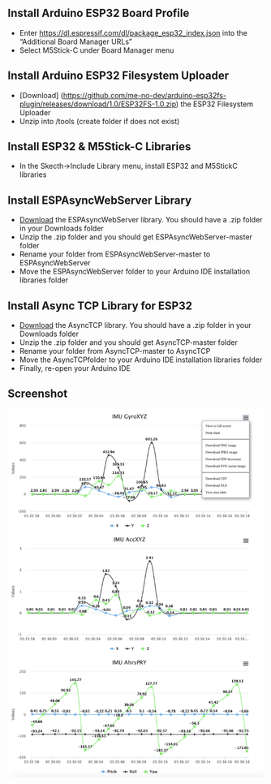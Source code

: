 ## Install Arduino ESP32 Board Profile
* Enter https://dl.espressif.com/dl/package_esp32_index.json into the “Additional Board Manager URLs”
* Select M5Stick-C under Board Manager menu
  
## Install Arduino ESP32 Filesystem Uploader
* [Download] (https://github.com/me-no-dev/arduino-esp32fs-plugin/releases/download/1.0/ESP32FS-1.0.zip) the ESP32 Filesystem Uploader
* Unzip into <Aurduino Folder>/tools (create folder if does not exist)

## Install ESP32 & M5Stick-C Libraries
* In the Skecth->Include Library menu, install ESP32 and M5StickC libraries

## Install ESPAsyncWebServer Library
* [Download](https://github.com/me-no-dev/ESPAsyncWebServer/archive/master.zip]) the ESPAsyncWebServer library. You should have a .zip folder in your Downloads folder
* Unzip the .zip folder and you should get ESPAsyncWebServer-master folder
* Rename your folder from ESPAsyncWebServer-master to ESPAsyncWebServer
* Move the ESPAsyncWebServer folder to your Arduino IDE installation libraries folder

## Install Async TCP Library for ESP32
* [Download](https://github.com/me-no-dev/AsyncTCP/archive/master.zip) the AsyncTCP library. You should have a .zip folder in your Downloads folder
* Unzip the .zip folder and you should get AsyncTCP-master folder
* Rename your folder from AsyncTCP-master to AsyncTCP
* Move the AsyncTCPfolder to your Arduino IDE installation libraries folder
* Finally, re-open your Arduino IDE

## Screenshot
![Three graphs showing gyro, accelerometoer and AHRS](/screenshot.png?raw=true "Screenshot")
